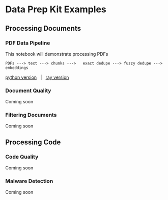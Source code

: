 # Data Prep Kit Examples

## Processing Documents

### PDF Data Pipeline

This notebook will demonstrate processing PDFs

`PDFs ---> text ---> chunks --->   exact dedupe ---> fuzzy dedupe ---> embeddings`

[python version](dpk_intro_1_python.ipynb)  &nbsp;   |   &nbsp;  [ray version](dpk_intro_1_ray.ipynb)

### Document Quality

Coming soon


### Filtering Documents

Coming soon

## Processing Code

### Code Quality

Coming soon


### Malware Detection

Coming soon
